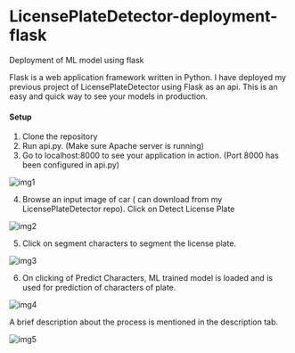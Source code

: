 # LicensePlateDetector-deployment-flask
Deployment of ML model using flask

Flask is a web application framework written in Python. I have deployed my previous project of LicensePlateDetector using Flask as an api.
This is an easy and quick way to see your models in production.

#### Setup

1. Clone the repository
2. Run api.py. (Make sure Apache server is running)
3. Go to localhost:8000 to see your application in action. (Port 8000 has been configured in api.py)

 ![img1](https://user-images.githubusercontent.com/19779081/50811360-f9fedc80-1333-11e9-91e2-32e2110df052.PNG)
 
4. Browse an input image of car ( can download from my LicensePlateDetector repo). Click on Detect License Plate

![img2](https://user-images.githubusercontent.com/19779081/50811428-3c281e00-1334-11e9-91ea-1a4a18b6fff8.PNG)

5. Click on segment characters to segment the license plate.

![img3](https://user-images.githubusercontent.com/19779081/50811462-64178180-1334-11e9-84c8-8cbafed9349c.PNG)

6. On clicking of Predict Characters, ML trained model is loaded and is used for prediction of characters of plate.

![img4](https://user-images.githubusercontent.com/19779081/50811485-92955c80-1334-11e9-9ef9-1829d701b6f1.PNG)

A brief description about the process is mentioned in the description tab.

![img5](https://user-images.githubusercontent.com/19779081/50811547-dc7e4280-1334-11e9-8419-8e045d8d0c90.PNG)



